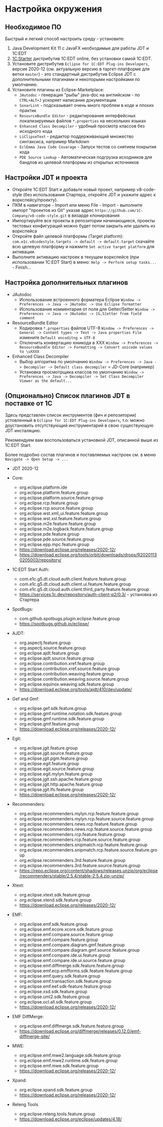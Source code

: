 # Настройка окружения

## Необходимое ПО

Быстрый и легкий способ настроить среду - установите:

1. Java Development Kit 11 с JavaFX необходимые для работы JDT и 1C:EDT
2. [1С:Starter](https://releases.1c.ru/project/DevelopmentTools10) дистрибутив 1C:EDT online, без установки самой 1C:EDT.
3. Установите дистрибутив `Eclipse for 1C:EDT Plug-ins Developers`, версия 2020-12 (см. актуальную версию в таргет-платформе для ветки `master`) - это стандартный дистрибутив Eclipse JDT с дополнительными плагинами и некоторыми настройками по умолчанию.
4. Установите плагины из Eclipse-Marketplace:
    - `JAutodoc` - генерация "рыбы" java-doc на английском - по `CTRL+ALT+J` ускоряет написание документации
    - `SonarLint` - подсказывает очень много проблем в коде и плохих практик
    - `ResourceBundle Editor` - редактирование интерфейсных локализируемых файлов `*.properties` на нескольких языках
    - `Enhanced Class Decompiler` - удобный просмотр классов без исходного кода
    - `LiClipseText` - редактор поддерживающий множество синтаксиса, например Markdown
    - `EclEmma Java Code Covarage` - Запуск тестов со снятием покрытия кода
    - `PDE Source Lookup` - Автоматическая подгрузка исходников для бандлов из целевой платформы из открытых источников

## Настройки JDT и проекта

- Откройте 1C:EDT Start и добавьте новый проект, например v8-code-style (без использования Стартера, откройте JDT и укажите адрес к воркспейсу/проекту).
- ПКМ в навигаторе - Import или меню File - Import - выполните импорт "проектов из Git" указав адрес `https://github.com/1C-Company/v8-code-style.git` в визарде клонирования
- Импортируйте все проекты в репозитории начинающиеся, проекты тестовых конфигураций можно будет потом закрыть или удалить из воркспейса
- Откройте файл целевой платформы (Target platform): `com.e1c.v8codestyle.targets -> default -> default.target` скачайте всю целевую платформу и нажмите `Set active target platform` для активации.
- Выполните активацию настроек в текущем воркспейсе (при использовании 1C:EDT Start) в меню: `Help -> Perform setup tasks...` - Finish...

## Настройка дополнительных плагинов

- JAutodoc
    - Использование встроенного форматера Eclipse `Window -> Preferences -> Java -> JAutodoc -> Use Eclipse formatter`
    - Использование комментария от поля для Getter/Setter `Window -> Preferences -> Java -> JAutodoc -> [G,S]etter from field comment`
- ResourceBundle Editor
    - Кодировка `*.properties` файлов UTF-8 `Window -> Preferences -> General -> Content types -> Text -> Java properties File` измените `Default encoditng = UTF-8`
    - Отключить конвертацию юникода в ХХХ `Window -> Preferences -> ResourceBundle Editor -> Formatting -> Convert unicode values to \uXXXX`
- Enhanced Class Decompiler
    - Выбор алгоритма по умолчанию `Window -> Preferences -> Java -> Decompiler -> Default class decompiler` = JD-Core (например)
    - Установка просмотрщика классов по умолчанию `Window -> Preferences -> Java -> Decompiler -> Set Class Decompiler Viewer as the default...`

## (Опционально) Список плагинов JDT в поставке от 1С

Здесь представлен список инструментов (фич и репозитории) устовленный в `Eclipse for 1C:EDT Plug-ins Developers`, т.о. можно доустановить отсутствующий инструментарий в свою существующую JDT инсталяцию.

Рекомендуем вам воспользоваться установкой JDT, описанной выше из 1C:EDT Start.

Более подробно состав плагинов и поставляемых настроек см. в меню `Navigate -> Open Setup -> ...`

- JDT 2020-12

- Core:
    - org.eclipse.platform.ide
    - org.eclipse.platform.feature.group
    - org.eclipse.platform.source.feature.group
    - org.eclipse.rcp.feature.group
    - org.eclipse.rcp.source.feature.group
    - org.eclipse.wst.xml_ui.feature.feature.group
    - org.eclipse.wst.xsl.feature.feature.group
    - org.eclipse.m2e.feature.feature.group
    - org.eclipse.m2e.logback.feature.feature.group
    - org.eclipse.pde.feature.group
    - org.eclipse.pde.source.feature.group
    - org.eclipse.epp.mpc.feature.group
    - https://download.eclipse.org/releases/2020-12/
    - https://download.eclipse.org/tools/orbit/downloads/drops/R20201130205003/repository/

- 1C:EDT Start Auth:
    - com.e1c.g5.dt.cloud.auth.client.feature.feature.group
    - com.e1c.g5.dt.cloud.auth.client.ui.feature.feature.group
    - com.e1c.g5.dt.cloud.auth.client.third_party.feature.feature.group
    - https://services.1c.dev/repository/auth-client-p2/0.3/ - установка из Стартера

- SpotBugs:
    - com.github.spotbugs.plugin.eclipse.feature.group
    - https://spotbugs.github.io/eclipse/

- AJDT:
    - org.aspectj.feature.group
    - org.aspectj.source.feature.group
    - org.eclipse.ajdt.feature.group
    - org.eclipse.ajdt.source.feature.group
    - org.eclipse.contribution.xref.feature.group
    - org.eclipse.contribution.xref.source.feature.group
    - org.eclipse.contribution.weaving.feature.group
    - org.eclipse.contribution.weaving.source.feature.group
    - org.eclipse.equinox.weaving.sdk.feature.group
    - https://download.eclipse.org/tools/ajdt/410/dev/update/

- Gef and Gmf:
    - org.eclipse.gef.sdk.feature.group
    - org.eclipse.gmf.runtime.notation.sdk.feature.group
    - org.eclipse.gmf.runtime.sdk.feature.group
    - org.eclipse.gmf.feature.group
    - https://download.eclipse.org/releases/2020-12/

- Egit:
    - org.eclipse.jgit.feature.group
    - org.eclipse.jgit.source.feature.group
    - org.eclipse.jgit.pgm.feature.group
    - org.eclipse.egit.feature.group
    - org.eclipse.egit.source.feature.group
    - org.eclipse.egit.mylyn.feature.group
    - org.eclipse.jgit.ssh.apache.feature.group
    - org.eclipse.jgit.http.apache.feature.group
    - org.eclipse.jgit.lfs.feature.group
    - https://download.eclipse.org/releases/2020-12/

- Recommenders:
    - org.eclipse.recommenders.mylyn.rcp.feature.feature.group
    - org.eclipse.recommenders.mylyn.rcp.feature.source.feature.group
    - org.eclipse.recommenders.news.rcp.feature.feature.group
    - org.eclipse.recommenders.news.rcp.feature.source.feature.group
    - org.eclipse.recommenders.rcp.feature.feature.group
    - org.eclipse.recommenders.rcp.feature.source.feature.group
    - org.eclipse.recommenders.snipmatch.rcp.feature.feature.group
    - org.eclipse.recommenders.snipmatch.rcp.feature.source.feature.group
    - org.eclipse.recommenders.3rd.feature.feature.group
    - org.eclipse.recommenders.3rd.feature.source.feature.group
    - https://repo.eclipse.org/content/shadows/releases.unzip/org/eclipse/recommenders/stable/2.5.4/stable-2.5.4.zip-unzip/

- Xtext:
    - org.eclipse.xtext.sdk.feature.group
    - org.eclipse.xtend.sdk.feature.group
    - https://download.eclipse.org/releases/2020-12/

- EMF:
    - org.eclipse.emf.sdk.feature.group
    - org.eclipse.emf.ecore.xcore.sdk.feature.group
    - org.eclipse.emf.compare.source.feature.group
    - org.eclipse.emf.compare.feature.group
    - org.eclipse.emf.compare.diagram.gmf.feature.group
    - org.eclipse.emf.compare.diagram.gmf.source.feature.group
    - org.eclipse.emf.compare.ide.ui.feature.group
    - org.eclipse.emf.compare.ide.ui.source.feature.group
    - org.eclipse.emf.diffmerge.sdk.feature.feature.group
    - org.eclipse.emf.ecp.emfforms.sdk.feature.feature.group
    - org.eclipse.emf.query.sdk.feature.group
    - org.eclipse.emf.transaction.sdk.feature.group
    - org.eclipse.emf.eef.sdk-feature.feature.group
    - org.eclipse.xsd.sdk.feature.group
    - org.eclipse.uml2.sdk.feature.group
    - org.eclipse.ocl.all.sdk.feature.group
    - https://download.eclipse.org/releases/2020-12/

- EMF DiffMerge:
    - org.eclipse.emf.diffmerge.sdk.feature.feature.group
    - https://download.eclipse.org/diffmerge/releases/0.12.0/emf-diffmerge-site/

- MWE:
    - org.eclipse.emf.mwe2.language.sdk.feature.group
    - org.eclipse.emf.mwe2.runtime.sdk.feature.group
    - org.eclipse.emf.mwe.sdk.feature.group
    - https://download.eclipse.org/releases/2020-12/

- Xpand:
    - org.eclipse.xpand.sdk.feature.group
    - https://download.eclipse.org/releases/2020-12/

- Releng Tools
    - org.eclipse.releng.tools.feature.group
    - https://download.eclipse.org/eclipse/updates/4.18/

